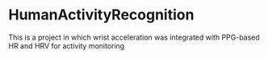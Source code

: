 # HumanActivityRecognition
This is a project in which wrist acceleration was integrated with PPG-based HR and HRV for activity monitoring
